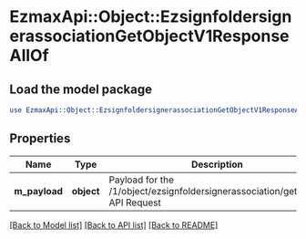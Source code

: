 # EzmaxApi::Object::EzsignfoldersignerassociationGetObjectV1ResponseAllOf

## Load the model package
```perl
use EzmaxApi::Object::EzsignfoldersignerassociationGetObjectV1ResponseAllOf;
```

## Properties
Name | Type | Description | Notes
------------ | ------------- | ------------- | -------------
**m_payload** | **object** | Payload for the /1/object/ezsignfoldersignerassociation/getObject API Request | 

[[Back to Model list]](../README.md#documentation-for-models) [[Back to API list]](../README.md#documentation-for-api-endpoints) [[Back to README]](../README.md)


